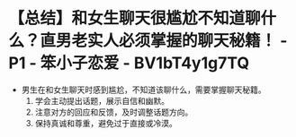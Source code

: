 # 【总结】和女生聊天很尴尬不知道聊什么？直男老实人必须掌握的聊天秘籍！ - P1 - 笨小子恋爱 - BV1bT4y1g7TQ

-   男生在和女生聊天时感到尴尬，不知道该聊什么，需要掌握聊天秘籍。
    1.  学会主动提出话题，展示自信和幽默。
    2.  注意对方的回应和反馈，及时调整话题方向。
    3.  保持真诚和尊重，避免过于直接或冷漠。